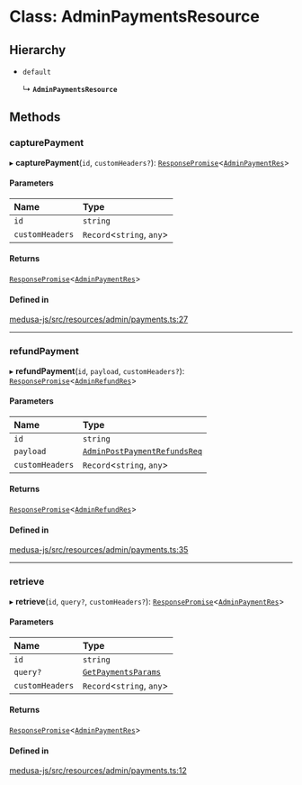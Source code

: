# Class: AdminPaymentsResource

## Hierarchy

- `default`

  ↳ **`AdminPaymentsResource`**

## Methods

### capturePayment

▸ **capturePayment**(`id`, `customHeaders?`): [`ResponsePromise`](../modules/internal.md#responsepromise)<[`AdminPaymentRes`](../modules/internal-16.md#adminpaymentres)\>

#### Parameters

| Name | Type |
| :------ | :------ |
| `id` | `string` |
| `customHeaders` | `Record`<`string`, `any`\> |

#### Returns

[`ResponsePromise`](../modules/internal.md#responsepromise)<[`AdminPaymentRes`](../modules/internal-16.md#adminpaymentres)\>

#### Defined in

[medusa-js/src/resources/admin/payments.ts:27](https://github.com/medusajs/medusa/blob/105c68929/packages/medusa-js/src/resources/admin/payments.ts#L27)

___

### refundPayment

▸ **refundPayment**(`id`, `payload`, `customHeaders?`): [`ResponsePromise`](../modules/internal.md#responsepromise)<[`AdminRefundRes`](../modules/internal-16.md#adminrefundres)\>

#### Parameters

| Name | Type |
| :------ | :------ |
| `id` | `string` |
| `payload` | [`AdminPostPaymentRefundsReq`](internal-16.AdminPostPaymentRefundsReq.md) |
| `customHeaders` | `Record`<`string`, `any`\> |

#### Returns

[`ResponsePromise`](../modules/internal.md#responsepromise)<[`AdminRefundRes`](../modules/internal-16.md#adminrefundres)\>

#### Defined in

[medusa-js/src/resources/admin/payments.ts:35](https://github.com/medusajs/medusa/blob/105c68929/packages/medusa-js/src/resources/admin/payments.ts#L35)

___

### retrieve

▸ **retrieve**(`id`, `query?`, `customHeaders?`): [`ResponsePromise`](../modules/internal.md#responsepromise)<[`AdminPaymentRes`](../modules/internal-16.md#adminpaymentres)\>

#### Parameters

| Name | Type |
| :------ | :------ |
| `id` | `string` |
| `query?` | [`GetPaymentsParams`](internal-16.GetPaymentsParams.md) |
| `customHeaders` | `Record`<`string`, `any`\> |

#### Returns

[`ResponsePromise`](../modules/internal.md#responsepromise)<[`AdminPaymentRes`](../modules/internal-16.md#adminpaymentres)\>

#### Defined in

[medusa-js/src/resources/admin/payments.ts:12](https://github.com/medusajs/medusa/blob/105c68929/packages/medusa-js/src/resources/admin/payments.ts#L12)
